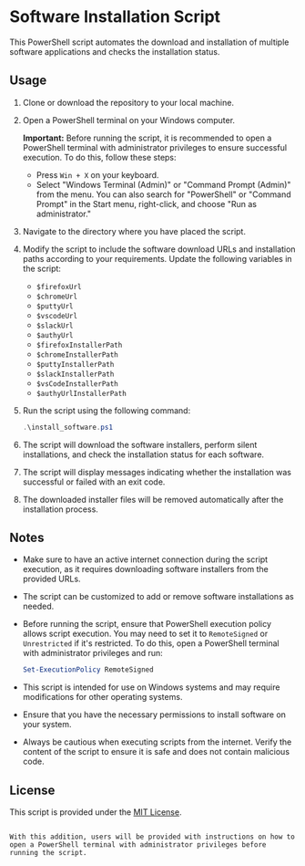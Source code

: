 # Software Installation Script

This PowerShell script automates the download and installation of multiple software applications and checks the installation status.

## Usage

1. Clone or download the repository to your local machine.

2. Open a PowerShell terminal on your Windows computer.

   **Important:** Before running the script, it is recommended to open a PowerShell terminal with administrator privileges to ensure successful execution. To do this, follow these steps:

   - Press `Win + X` on your keyboard.
   - Select "Windows Terminal (Admin)" or "Command Prompt (Admin)" from the menu. You can also search for "PowerShell" or "Command Prompt" in the Start menu, right-click, and choose "Run as administrator."

3. Navigate to the directory where you have placed the script.

4. Modify the script to include the software download URLs and installation paths according to your requirements. Update the following variables in the script:
   - `$firefoxUrl`
   - `$chromeUrl`
   - `$puttyUrl`
   - `$vscodeUrl`
   - `$slackUrl`
   - `$authyUrl`
   - `$firefoxInstallerPath`
   - `$chromeInstallerPath`
   - `$puttyInstallerPath`
   - `$slackInstallerPath`
   - `$vsCodeInstallerPath`
   - `$authyUrlInstallerPath`

5. Run the script using the following command:
   ```powershell
   .\install_software.ps1
   ```

6. The script will download the software installers, perform silent installations, and check the installation status for each software.

7. The script will display messages indicating whether the installation was successful or failed with an exit code.

8. The downloaded installer files will be removed automatically after the installation process.

## Notes

- Make sure to have an active internet connection during the script execution, as it requires downloading software installers from the provided URLs.

- The script can be customized to add or remove software installations as needed.

- Before running the script, ensure that PowerShell execution policy allows script execution. You may need to set it to `RemoteSigned` or `Unrestricted` if it's restricted. To do this, open a PowerShell terminal with administrator privileges and run:
  ```powershell
  Set-ExecutionPolicy RemoteSigned
  ```

- This script is intended for use on Windows systems and may require modifications for other operating systems.

- Ensure that you have the necessary permissions to install software on your system.

- Always be cautious when executing scripts from the internet. Verify the content of the script to ensure it is safe and does not contain malicious code.

## License

This script is provided under the [MIT License](LICENSE).
```

With this addition, users will be provided with instructions on how to open a PowerShell terminal with administrator privileges before running the script.
